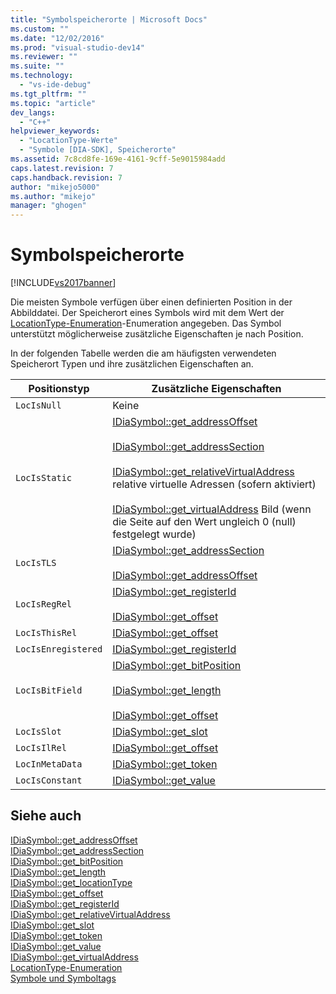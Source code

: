 ```yaml
---
title: "Symbolspeicherorte | Microsoft Docs"
ms.custom: ""
ms.date: "12/02/2016"
ms.prod: "visual-studio-dev14"
ms.reviewer: ""
ms.suite: ""
ms.technology: 
  - "vs-ide-debug"
ms.tgt_pltfrm: ""
ms.topic: "article"
dev_langs: 
  - "C++"
helpviewer_keywords: 
  - "LocationType-Werte"
  - "Symbole [DIA-SDK], Speicherorte"
ms.assetid: 7c8cd8fe-169e-4161-9cff-5e9015984add
caps.latest.revision: 7
caps.handback.revision: 7
author: "mikejo5000"
ms.author: "mikejo"
manager: "ghogen"
---
```

# Symbolspeicherorte
[!INCLUDE[vs2017banner](../../code-quality/includes/vs2017banner.md)]

Die meisten Symbole verfügen über einen definierten Position in der Abbilddatei.  Der Speicherort eines Symbols wird mit dem Wert der [LocationType\-Enumeration](../../debugger/debug-interface-access/locationtype.md)\-Enumeration angegeben.  Das Symbol unterstützt möglicherweise zusätzliche Eigenschaften je nach Position.  
  
 In der folgenden Tabelle werden die am häufigsten verwendeten Speicherort Typen und ihre zusätzlichen Eigenschaften an.  
  
|Positionstyp|Zusätzliche Eigenschaften|  
|------------------|-------------------------------|  
|`LocIsNull`|Keine|  
|`LocIsStatic`|[IDiaSymbol::get\_addressOffset](../../debugger/debug-interface-access/idiasymbol-get-addressoffset.md)<br /><br /> [IDiaSymbol::get\_addressSection](../../debugger/debug-interface-access/idiasymbol-get-addresssection.md)<br /><br /> [IDiaSymbol::get\_relativeVirtualAddress](../../debugger/debug-interface-access/idiasymbol-get-relativevirtualaddress.md) relative virtuelle Adressen \(sofern aktiviert\)<br /><br /> [IDiaSymbol::get\_virtualAddress](../../debugger/debug-interface-access/idiasymbol-get-virtualaddress.md) Bild \(wenn die Seite auf den Wert ungleich 0 \(null\) festgelegt wurde\)|  
|`LocIsTLS`|[IDiaSymbol::get\_addressSection](../../debugger/debug-interface-access/idiasymbol-get-addresssection.md)<br /><br /> [IDiaSymbol::get\_addressOffset](../../debugger/debug-interface-access/idiasymbol-get-addressoffset.md)|  
|`LocIsRegRel`|[IDiaSymbol::get\_registerId](../../debugger/debug-interface-access/idiasymbol-get-registerid.md)<br /><br /> [IDiaSymbol::get\_offset](../../debugger/debug-interface-access/idiasymbol-get-offset.md)|  
|`LocIsThisRel`|[IDiaSymbol::get\_offset](../../debugger/debug-interface-access/idiasymbol-get-offset.md)|  
|`LocIsEnregistered`|[IDiaSymbol::get\_registerId](../../debugger/debug-interface-access/idiasymbol-get-registerid.md)|  
|`LocIsBitField`|[IDiaSymbol::get\_bitPosition](../../debugger/debug-interface-access/idiasymbol-get-bitposition.md)<br /><br /> [IDiaSymbol::get\_length](../../debugger/debug-interface-access/idiasymbol-get-length.md)<br /><br /> [IDiaSymbol::get\_offset](../../debugger/debug-interface-access/idiasymbol-get-offset.md)|  
|`LocIsSlot`|[IDiaSymbol::get\_slot](../../debugger/debug-interface-access/idiasymbol-get-slot.md)|  
|`LocIsIlRel`|[IDiaSymbol::get\_offset](../../debugger/debug-interface-access/idiasymbol-get-offset.md)|  
|`LocInMetaData`|[IDiaSymbol::get\_token](../../debugger/debug-interface-access/idiasymbol-get-token.md)|  
|`LocIsConstant`|[IDiaSymbol::get\_value](../../debugger/debug-interface-access/idiasymbol-get-value.md)|  
  
## Siehe auch  
 [IDiaSymbol::get\_addressOffset](../../debugger/debug-interface-access/idiasymbol-get-addressoffset.md)   
 [IDiaSymbol::get\_addressSection](../../debugger/debug-interface-access/idiasymbol-get-addresssection.md)   
 [IDiaSymbol::get\_bitPosition](../../debugger/debug-interface-access/idiasymbol-get-bitposition.md)   
 [IDiaSymbol::get\_length](../../debugger/debug-interface-access/idiasymbol-get-length.md)   
 [IDiaSymbol::get\_locationType](../../debugger/debug-interface-access/idiasymbol-get-locationtype.md)   
 [IDiaSymbol::get\_offset](../../debugger/debug-interface-access/idiasymbol-get-offset.md)   
 [IDiaSymbol::get\_registerId](../../debugger/debug-interface-access/idiasymbol-get-registerid.md)   
 [IDiaSymbol::get\_relativeVirtualAddress](../../debugger/debug-interface-access/idiasymbol-get-relativevirtualaddress.md)   
 [IDiaSymbol::get\_slot](../../debugger/debug-interface-access/idiasymbol-get-slot.md)   
 [IDiaSymbol::get\_token](../../debugger/debug-interface-access/idiasymbol-get-token.md)   
 [IDiaSymbol::get\_value](../../debugger/debug-interface-access/idiasymbol-get-value.md)   
 [IDiaSymbol::get\_virtualAddress](../../debugger/debug-interface-access/idiasymbol-get-virtualaddress.md)   
 [LocationType\-Enumeration](../../debugger/debug-interface-access/locationtype.md)   
 [Symbole und Symboltags](../../debugger/debug-interface-access/symbols-and-symbol-tags.md)